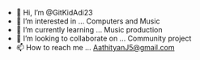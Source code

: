 - 👋 Hi, I’m @GitKidAdi23
- 👀 I’m interested in ... Computers and Music
- 🌱 I’m currently learning ... Music production
- 💞️ I’m looking to collaborate on ... Community project
- 📫 How to reach me ... AathityanJ5@gmail.com

<!---
GitKidAdi23/GitKidAdi23 is a ✨ special ✨ repository because its `README.md` (this file) appears on your GitHub profile.
You can click the Preview link to take a look at your changes.
--->
